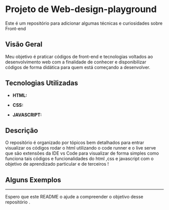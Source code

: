 # Projeto de Web-design-playground

Este é um repositório para adicionar algumas técnicas e curiosidades sobre Front-end

## Visão Geral  

Meu objetivo é praticar códigos de front-end e tecnologias voltados ao desenvolvimento web com a finalidade de conhecer e disponibilizar códigos de forma didática para quem está começando a desenvolver.

## Tecnologias Utilizadas

- **HTML:** 

- **CSS:** 

- **JAVASCRIPT:** 


## Descrição
O repositório é organizado por tópicos bem detalhados para entrar visualizar os códigos rodar o html utilizando o code runner e o live serve  que são extensões da IDE vs Code para visualizar de forma simples como funciona tais códigos e funcionalidades do html ,css e javascript com o objetivo de aprendizado particular e de terceiros !
## Alguns Exemplos 


---

Espero que este README o ajude a compreender o objetivo desse repositório .
